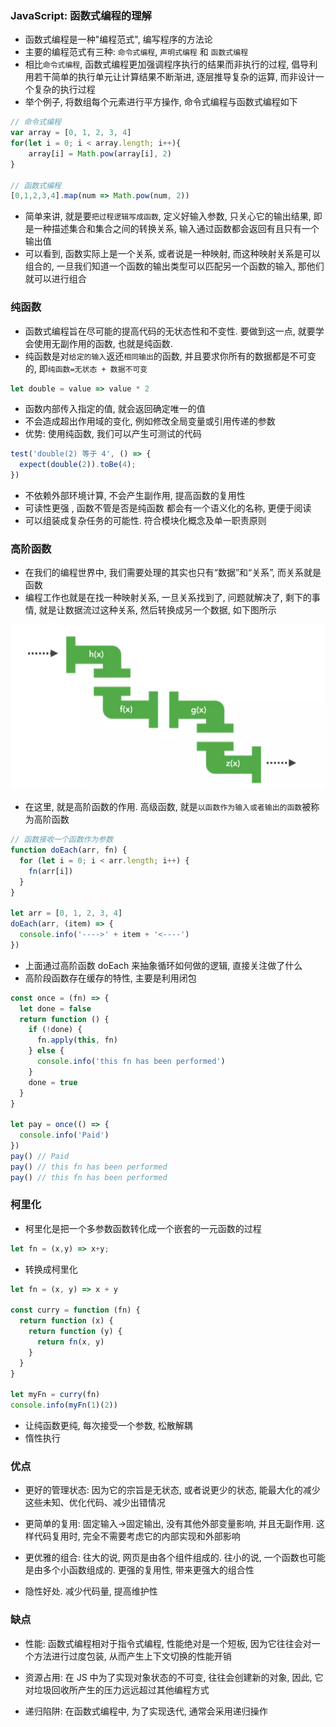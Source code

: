 ### JavaScript: 函数式编程的理解
- 函数式编程是一种"编程范式", 编写程序的方法论
- 主要的编程范式有三种: `命令式编程`, `声明式编程` 和 `函数式编程`
- 相比`命令式编程`, 函数式编程更加强调程序执行的结果而非执行的过程, 倡导利用若干简单的执行单元让计算结果不断渐进, 逐层推导复杂的运算, 而非设计一个复杂的执行过程
- 举个例子, 将数组每个元素进行平方操作, 命令式编程与函数式编程如下
```js
// 命令式编程
var array = [0, 1, 2, 3, 4]
for(let i = 0; i < array.length; i++){
    array[i] = Math.pow(array[i], 2)
}

// 函数式编程
[0,1,2,3,4].map(num => Math.pow(num, 2))
```
- 简单来讲, 就是要`把过程逻辑写成函数`, 定义好输入参数, 只关心它的输出结果, 即是一种描述集合和集合之间的转换关系, 输入通过函数都会返回有且只有一个输出值
- 可以看到, 函数实际上是一个关系, 或者说是一种映射, 而这种映射关系是可以组合的, 一旦我们知道一个函数的输出类型可以匹配另一个函数的输入, 那他们就可以进行组合


### 纯函数
- 函数式编程旨在尽可能的提高代码的无状态性和不变性. 要做到这一点, 就要学会使用无副作用的函数, 也就是纯函数.
- 纯函数是对`给定的输入`返还`相同输出`的函数, 并且要求你所有的数据都是不可变的, 即`纯函数=无状态 + 数据不可变`
```js
let double = value => value * 2
```
- 函数内部传入指定的值, 就会返回确定唯一的值
- 不会造成超出作用域的变化, 例如修改全局变量或引用传递的参数
- 优势: 使用纯函数, 我们可以产生可测试的代码
```js
test('double(2) 等于 4', () => {
  expect(double(2)).toBe(4);
})
```
- 不依赖外部环境计算, 不会产生副作用, 提高函数的复用性
- 可读性更强 , 函数不管是否是纯函数  都会有一个语义化的名称, 更便于阅读
- 可以组装成复杂任务的可能性. 符合模块化概念及单一职责原则


### 高阶函数
- 在我们的编程世界中, 我们需要处理的其实也只有“数据”和“关系”, 而关系就是函数
- 编程工作也就是在找一种映射关系, 一旦关系找到了, 问题就解决了, 剩下的事情, 就是让数据流过这种关系, 然后转换成另一个数据, 如下图所示
<img src="../../images/js/high-order-func.png">

- 在这里, 就是高阶函数的作用. 高级函数, 就是`以函数作为输入或者输出的函数`被称为高阶函数
```js
// 函数接收一个函数作为参数
function doEach(arr, fn) {
  for (let i = 0; i < arr.length; i++) {
    fn(arr[i])
  }
}

let arr = [0, 1, 2, 3, 4]
doEach(arr, (item) => {
  console.info('---->' + item + '<----')
})

```
- 上面通过高阶函数 doEach 来抽象循环如何做的逻辑, 直接关注做了什么
- 高阶段函数存在缓存的特性, 主要是利用闭包
```js
const once = (fn) => {
  let done = false
  return function () {
    if (!done) {
      fn.apply(this, fn)
    } else {
      console.info('this fn has been performed')
    }
    done = true
  }
}

let pay = once(() => {
  console.info('Paid')
})
pay() // Paid
pay() // this fn has been performed
pay() // this fn has been performed
```


### 柯里化
- 柯里化是把一个多参数函数转化成一个嵌套的一元函数的过程
```js
let fn = (x,y) => x+y;
```
- 转换成柯里化
```js
let fn = (x, y) => x + y

const curry = function (fn) {
  return function (x) {
    return function (y) {
      return fn(x, y)
    }
  }
}

let myFn = curry(fn)
console.info(myFn(1)(2))
```

- 让纯函数更纯, 每次接受一个参数, 松散解耦
- 惰性执行



### 优点
- 更好的管理状态: 因为它的宗旨是无状态, 或者说更少的状态, 能最大化的减少这些未知、优化代码、减少出错情况

- 更简单的复用: 固定输入->固定输出, 没有其他外部变量影响, 并且无副作用. 这样代码复用时, 完全不需要考虑它的内部实现和外部影响

- 更优雅的组合: 往大的说, 网页是由各个组件组成的. 往小的说, 一个函数也可能是由多个小函数组成的. 更强的复用性, 带来更强大的组合性

- 隐性好处. 减少代码量, 提高维护性

### 缺点
- 性能: 函数式编程相对于指令式编程, 性能绝对是一个短板, 因为它往往会对一个方法进行过度包装, 从而产生上下文切换的性能开销

- 资源占用: 在 JS 中为了实现对象状态的不可变, 往往会创建新的对象, 因此, 它对垃圾回收所产生的压力远远超过其他编程方式

- 递归陷阱: 在函数式编程中, 为了实现迭代, 通常会采用递归操作
